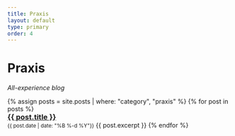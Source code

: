 ```yaml
---
title: Praxis
layout: default
type: primary
order: 4
---
```


# Praxis 

*All-experience blog*

<ul style="padding-left: 0;">
{% assign posts = site.posts | where: "category", "praxis" %}
{% for post in posts %}
    <h3 style="margin : 0"><a href="{{ post.url }}">{{ post.title }}</a></h3>
    <small style="margin : 0">{{ post.date | date: "%B %-d %Y"}}</small>
    <t style="margin : 0">{{ post.excerpt }} </t>
{% endfor %}
</ul>